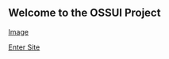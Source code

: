 ## Welcome to the OSSUI Project

[Image](img/ossui_logo.PNG)

[Enter Site](https://ossui.github.io/home/pages/index.html)

